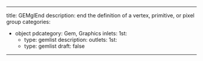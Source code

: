 
---
title: GEMglEnd
description: end the definition of a vertex, primitive, or pixel group
categories:
  - object
pdcategory: Gem, Graphics
inlets:
  1st:
    - type: gemlist
      description:
outlets:
  1st:
    - type: gemlist
draft: false
---


